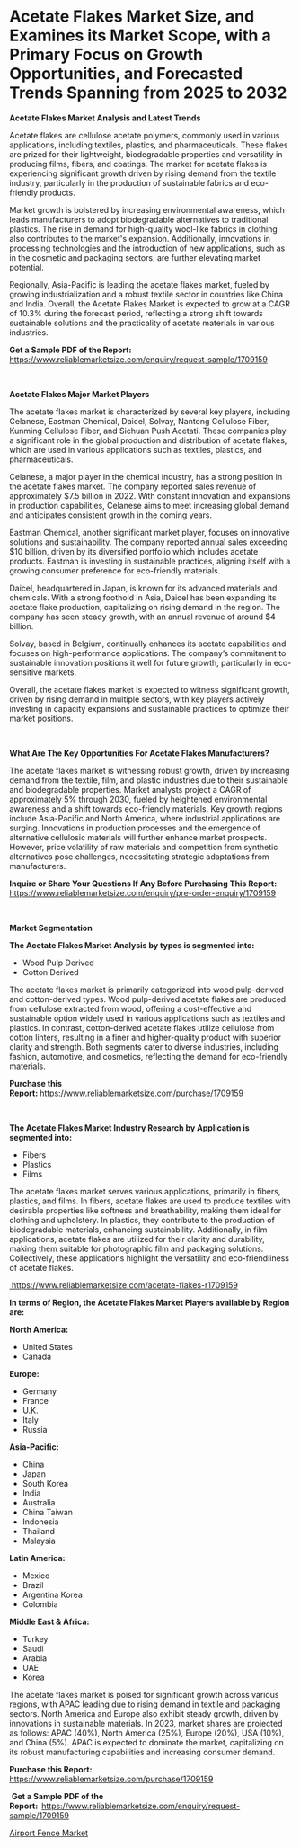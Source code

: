 <p><h1>Acetate Flakes Market Size, and Examines its Market Scope, with a Primary Focus on Growth Opportunities, and Forecasted Trends Spanning from 2025 to 2032</h1></p><p><strong>Acetate Flakes Market Analysis and Latest Trends</strong></p>
<p><p>Acetate flakes are cellulose acetate polymers, commonly used in various applications, including textiles, plastics, and pharmaceuticals. These flakes are prized for their lightweight, biodegradable properties and versatility in producing films, fibers, and coatings. The market for acetate flakes is experiencing significant growth driven by rising demand from the textile industry, particularly in the production of sustainable fabrics and eco-friendly products.</p><p>Market growth is bolstered by increasing environmental awareness, which leads manufacturers to adopt biodegradable alternatives to traditional plastics. The rise in demand for high-quality wool-like fabrics in clothing also contributes to the market's expansion. Additionally, innovations in processing technologies and the introduction of new applications, such as in the cosmetic and packaging sectors, are further elevating market potential.</p><p>Regionally, Asia-Pacific is leading the acetate flakes market, fueled by growing industrialization and a robust textile sector in countries like China and India. Overall, the Acetate Flakes Market is expected to grow at a CAGR of 10.3% during the forecast period, reflecting a strong shift towards sustainable solutions and the practicality of acetate materials in various industries.</p></p>
<p><strong>Get a Sample PDF of the Report:&nbsp;</strong> <a href="https://www.reliablemarketsize.com/enquiry/request-sample/1709159?utm_campaign=1872&utm_medium=2&utm_source=Github&utm_content=ia&utm_term=10012025&utm_id=acetate-flakes">https://www.reliablemarketsize.com/enquiry/request-sample/1709159</a></p>
<p>&nbsp;</p>
<p><strong>Acetate Flakes Major Market Players</strong></p>
<p><p>The acetate flakes market is characterized by several key players, including Celanese, Eastman Chemical, Daicel, Solvay, Nantong Cellulose Fiber, Kunming Cellulose Fiber, and Sichuan Push Acetati. These companies play a significant role in the global production and distribution of acetate flakes, which are used in various applications such as textiles, plastics, and pharmaceuticals.</p><p>Celanese, a major player in the chemical industry, has a strong position in the acetate flakes market. The company reported sales revenue of approximately $7.5 billion in 2022. With constant innovation and expansions in production capabilities, Celanese aims to meet increasing global demand and anticipates consistent growth in the coming years.</p><p>Eastman Chemical, another significant market player, focuses on innovative solutions and sustainability. The company reported annual sales exceeding $10 billion, driven by its diversified portfolio which includes acetate products. Eastman is investing in sustainable practices, aligning itself with a growing consumer preference for eco-friendly materials.</p><p>Daicel, headquartered in Japan, is known for its advanced materials and chemicals. With a strong foothold in Asia, Daicel has been expanding its acetate flake production, capitalizing on rising demand in the region. The company has seen steady growth, with an annual revenue of around $4 billion.</p><p>Solvay, based in Belgium, continually enhances its acetate capabilities and focuses on high-performance applications. The company’s commitment to sustainable innovation positions it well for future growth, particularly in eco-sensitive markets.</p><p>Overall, the acetate flakes market is expected to witness significant growth, driven by rising demand in multiple sectors, with key players actively investing in capacity expansions and sustainable practices to optimize their market positions.</p></p>
<p>&nbsp;</p>
<p><strong>What Are The Key Opportunities For Acetate Flakes Manufacturers?</strong></p>
<p><p>The acetate flakes market is witnessing robust growth, driven by increasing demand from the textile, film, and plastic industries due to their sustainable and biodegradable properties. Market analysts project a CAGR of approximately 5% through 2030, fueled by heightened environmental awareness and a shift towards eco-friendly materials. Key growth regions include Asia-Pacific and North America, where industrial applications are surging. Innovations in production processes and the emergence of alternative cellulosic materials will further enhance market prospects. However, price volatility of raw materials and competition from synthetic alternatives pose challenges, necessitating strategic adaptations from manufacturers.</p></p>
<p><strong>Inquire or Share Your Questions If Any Before Purchasing This Report:</strong> <a href="https://www.reliablemarketsize.com/enquiry/pre-order-enquiry/1709159?utm_campaign=1872&utm_medium=2&utm_source=Github&utm_content=ia&utm_term=10012025&utm_id=acetate-flakes">https://www.reliablemarketsize.com/enquiry/pre-order-enquiry/1709159</a></p>
<p>&nbsp;</p>
<p><strong>Market Segmentation</strong></p>
<p><strong>The Acetate Flakes Market Analysis by types is segmented into:</strong></p>
<p><ul><li>Wood Pulp Derived</li><li>Cotton Derived</li></ul></p>
<p><p>The acetate flakes market is primarily categorized into wood pulp-derived and cotton-derived types. Wood pulp-derived acetate flakes are produced from cellulose extracted from wood, offering a cost-effective and sustainable option widely used in various applications such as textiles and plastics. In contrast, cotton-derived acetate flakes utilize cellulose from cotton linters, resulting in a finer and higher-quality product with superior clarity and strength. Both segments cater to diverse industries, including fashion, automotive, and cosmetics, reflecting the demand for eco-friendly materials.</p></p>
<p><strong>Purchase this Report:&nbsp;</strong><a href="https://www.reliablemarketsize.com/purchase/1709159?utm_campaign=1872&utm_medium=2&utm_source=Github&utm_content=ia&utm_term=10012025&utm_id=acetate-flakes">https://www.reliablemarketsize.com/purchase/1709159</a></p>
<p>&nbsp;</p>
<p><strong>The Acetate Flakes Market Industry Research by Application is segmented into:</strong></p>
<p><ul><li>Fibers</li><li>Plastics</li><li>Films</li></ul></p>
<p><p>The acetate flakes market serves various applications, primarily in fibers, plastics, and films. In fibers, acetate flakes are used to produce textiles with desirable properties like softness and breathability, making them ideal for clothing and upholstery. In plastics, they contribute to the production of biodegradable materials, enhancing sustainability. Additionally, in film applications, acetate flakes are utilized for their clarity and durability, making them suitable for photographic film and packaging solutions. Collectively, these applications highlight the versatility and eco-friendliness of acetate flakes.</p></p>
<p><a href="https://www.reliablemarketsize.com/acetate-flakes-r1709159?utm_campaign=1872&utm_medium=2&utm_source=Github&utm_content=ia&utm_term=10012025&utm_id=acetate-flakes">&nbsp;https://www.reliablemarketsize.com/acetate-flakes-r1709159</a></p>
<p><strong>In terms of Region, the Acetate Flakes Market Players available by Region are:</strong></p>
<p>
    <p> <strong> North America: </strong>
        <ul>
            <li>United States</li>
            <li>Canada</li>
        </ul>
        </p> 
    <p> <strong> Europe: </strong>
        <ul>
            <li>Germany</li>
            <li>France</li>
            <li>U.K.</li>
            <li>Italy</li>
            <li>Russia</li>
        </ul>
        </p> 
    <p> <strong> Asia-Pacific: </strong>
        <ul>
            <li>China</li>
            <li>Japan</li>
            <li>South Korea</li>
            <li>India</li>
            <li>Australia</li>
            <li>China Taiwan</li>
            <li>Indonesia</li>
            <li>Thailand</li>
            <li>Malaysia</li>
        </ul>
        </p> 
    <p> <strong> Latin America: </strong>
        <ul>
            <li>Mexico</li>
            <li>Brazil</li>
            <li>Argentina Korea</li>
            <li>Colombia</li>
        </ul>
        </p> 
    <p> <strong> Middle East & Africa: </strong>
        <ul>
            <li>Turkey</li>
            <li>Saudi</li>
            <li>Arabia</li>
            <li>UAE</li>
            <li>Korea</li>
        </ul>
    </p>
    </p>
<p><p>The acetate flakes market is poised for significant growth across various regions, with APAC leading due to rising demand in textile and packaging sectors. North America and Europe also exhibit steady growth, driven by innovations in sustainable materials. In 2023, market shares are projected as follows: APAC (40%), North America (25%), Europe (20%), USA (10%), and China (5%). APAC is expected to dominate the market, capitalizing on its robust manufacturing capabilities and increasing consumer demand.</p></p>
<p><strong>Purchase this Report: </strong><a href="https://www.reliablemarketsize.com/purchase/1709159?utm_campaign=1872&utm_medium=2&utm_source=Github&utm_content=ia&utm_term=10012025&utm_id=acetate-flakes">https://www.reliablemarketsize.com/purchase/1709159</a></p>
<p>&nbsp;<strong>Get a Sample PDF of the Report:&nbsp;&nbsp;</strong><a href="https://www.reliablemarketsize.com/enquiry/request-sample/1709159?utm_campaign=1872&utm_medium=2&utm_source=Github&utm_content=ia&utm_term=10012025&utm_id=acetate-flakes">https://www.reliablemarketsize.com/enquiry/request-sample/1709159</a></p>
<p><strong></strong></p>
<p><p><a href="https://github.com/BryceTownsendr/Market-Research-Report-List-7/blob/main/airport-fence-market.md?utm_campaign=1872&utm_medium=2&utm_source=Github&utm_content=ia&utm_term=10012025&utm_id=acetate-flakes">Airport Fence Market</a></p></p>